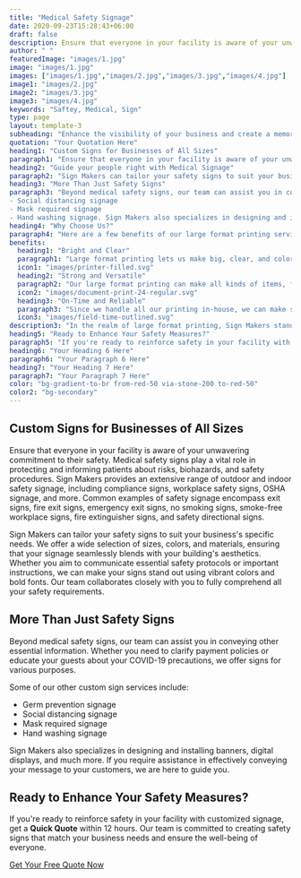 ```yaml
---
title: "Medical Safety Signage"
date: 2020-09-23T15:28:43+06:00
draft: false
description: Ensure that everyone in your facility is aware of your unwavering commitment to their safety. Medical safety signs play a vital role in protecting and informing patients about risks, biohazards, and safety procedures.
author: " "
featuredImage: "images/1.jpg"
image: "images/1.jpg"
images: ["images/1.jpg","images/2.jpg","images/3.jpg","images/4.jpg"]
image1: "images/2.jpg"
image2: "images/3.jpg"
image3: "images/4.jpg"
keywords: "Saftey, Medical, Sign"
type: page
layout: template-3
subheading: "Enhance the visibility of your business and create a memorable experience for your customers"
quotation: "Your Quotation Here"
heading1: "Custom Signs for Businesses of All Sizes"
paragraph1: "Ensure that everyone in your facility is aware of your unwavering commitment to their safety. Medical safety signs play a vital role in protecting and informing patients about risks, biohazards, and safety procedures. Sign Makers provides an extensive range of outdoor and indoor safety signage, including compliance signs, workplace safety signs, OSHA signage, and more. Common examples of safety signage encompass exit signs, fire exit signs, emergency exit signs, no smoking signs, smoke-free workplace signs, fire extinguisher signs, and safety directional signs."
heading2: "Guide your people right with Medical Signage"
paragraph2: "Sign Makers can tailor your safety signs to suit your business's specific needs. We offer a wide selection of sizes, colors, and materials, ensuring that your signage seamlessly blends with your building's aesthetics. Whether you aim to communicate essential safety protocols or important instructions, we can make your signs stand out using vibrant colors and bold fonts. Our team collaborates closely with you to fully comprehend all your safety requirements."
heading3: "More Than Just Safety Signs"
paragraph3: "Beyond medical safety signs, our team can assist you in conveying other essential information. Whether you need to clarify payment policies or educate your guests about your COVID-19 precautions, we offer signs for various purposes. Some of our other custom sign services include: - Germ prevention signage
- Social distancing signage
- Mask required signage
- Hand washing signage. Sign Makers also specializes in designing and installing banners, digital displays, and much more. If you require assistance in effectively conveying your message to your customers, we are here to guide you."
heading4: "Why Choose Us?"
paragraph4: "Here are a few benefits of our large format printing services:"
benefits:
  heading1: "Bright and Clear"
  paragraph1: "Large format printing lets us make big, clear, and colorful prints. Whether you need large banners or big signs, our technology helps us create vibrant images that stand out. You can trust us to turn your ideas into eye-catching prints that look great and grab attention."
  icon1: "images/printer-filled.svg"
  heading2: "Strong and Versatile"
  paragraph2: "Our large format printing can make all kinds of items, from big banners to exhibition stands. We use strong materials and inks that don’t fade easily, so your prints last a long time, even when used outside. We offer a variety of materials so you can choose what works best for your needs."
  icon2: "images/document-print-24-regular.svg"
  heading3: "On-Time and Reliable"
  paragraph3: "Since we handle all our printing in-house, we can make sure everything is done on time and with consistent quality. We know how important deadlines are, so we work efficiently to meet them and make sure your prints are always high-quality and just right."
  icon3: "images/field-time-outlined.svg"
description3: "In the realm of large format printing, Sign Makers stands as your trusted partner for turning visions into reality. With state-of-the-art technology, in-house control, and a commitment to quality, we are poised to elevate your brand through visually stunning displays. Explore the endless possibilities of large format printing with us, and let your brand shine."
heading5: "Ready to Enhance Your Safety Measures?"
paragraph5: "If you're ready to reinforce safety in your facility with customized signage, get a Quick Quote within 12 hours. Our team is committed to creating safety signs that match your business needs and ensure the well-being of everyone."
heading6: "Your Heading 6 Here"
paragraph6: "Your Paragraph 6 Here"
heading7: "Your Heading 7 Here"
paragraph7: "Your Paragraph 7 Here"
color: "bg-gradient-to-br from-red-50 via-stone-200 to-red-50"
color2: "bg-secondary"
---
```


## Custom Signs for Businesses of All Sizes

Ensure that everyone in your facility is aware of your unwavering commitment to their safety. Medical safety signs play a vital role in protecting and informing patients about risks, biohazards, and safety procedures. Sign Makers provides an extensive range of outdoor and indoor safety signage, including compliance signs, workplace safety signs, OSHA signage, and more. Common examples of safety signage encompass exit signs, fire exit signs, emergency exit signs, no smoking signs, smoke-free workplace signs, fire extinguisher signs, and safety directional signs.

Sign Makers can tailor your safety signs to suit your business's specific needs. We offer a wide selection of sizes, colors, and materials, ensuring that your signage seamlessly blends with your building's aesthetics. Whether you aim to communicate essential safety protocols or important instructions, we can make your signs stand out using vibrant colors and bold fonts. Our team collaborates closely with you to fully comprehend all your safety requirements.

## More Than Just Safety Signs

Beyond medical safety signs, our team can assist you in conveying other essential information. Whether you need to clarify payment policies or educate your guests about your COVID-19 precautions, we offer signs for various purposes.

Some of our other custom sign services include:

- Germ prevention signage
- Social distancing signage
- Mask required signage
- Hand washing signage

Sign Makers also specializes in designing and installing banners, digital displays, and much more. If you require assistance in effectively conveying your message to your customers, we are here to guide you.

## Ready to Enhance Your Safety Measures?

If you're ready to reinforce safety in your facility with customized signage, get a **Quick Quote** within 12 hours. Our team is committed to creating safety signs that match your business needs and ensure the well-being of everyone.

[Get Your Free Quote Now](/book-consultation/)
